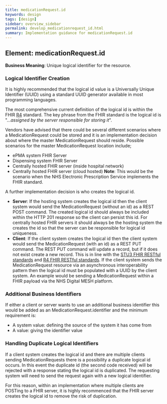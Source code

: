 ```yaml
---
title: medicationRequest.id
keywords: design
tags: [design]
sidebar: overview_sidebar
permalink: develop_medicationrequest_id.html
summary: Implementation guidance for medicationRequest.id
---
```


## Element: medicationRequest.id

**Business Meaning**: Unique logical identifier for the resource.

### Logical Identifier Creation

It is highly recommended that the logical id value is a Universally Unique Identifier (UUID) using a standard UUID generator available in most programming languages.

The most comprehensive current definition of the logical id is within the FHIR [R4](https://hl7.org/fhir/R4/resource.html#Resource) standard. The key phrase from the FHIR standard is the logical id is "...*assigned by the server responsible for storing it*".

Vendors have advised that there could be several different scenarios where a MedicationRequest could be stored and it is an implementation decision about where the master MedicationRequest should reside. Possible scenarios for the master MedicationRequest location include;
-   ePMA system FHIR Server
-   Dispensing system FHIR Server
-   Centrally hosted FHIR server (inside hospital network)
-   Centrally hosted FHIR server (cloud hosted) **Note**: This would be the scenario when the NHS Electronic Prescription Service implements the FHIR standard.

A further implementation decision is who creates the logical id.
-   **Server**:  If the hosting system creates the logical id then the client system would send the MedicationRequest (without an id) as a REST POST command. The created logical id should always be included within the HTTP 201 response so the client can persist this id. For centrally hosted FHIR servers it should always be the hosting system the creates the id so that the server can be responsible for logical id uniqueness.
-   **Client**:  If the client system creates the logical id then the client system would send the MedicationRequest (with an id) as a REST PUT command. The REST PUT command will update a record, but if it does not exist create a new record. This is in line with the [STU3 FHIR RESTful standards](http://hl7.org/fhir/STU3/http.html#update) and [R4 FHIR RESTful standards](https://hl7.org/fhir/R4/http.html). If the client system sends the MedicationRequest resource via an asynchronous interoperability pattern then the logical id must be populated with a UUID by the client system. An example would be sending a MedicationRequest within a FHIR payload via the NHS Digital MESH platform.

### Additional Business Identifiers
If either a client or server wants to use an additional business identifier this would be added as an MedicationRequest.identifier and the minimum requirement is:
-   A system value: defining the source of the system it has come from
-   A value: giving the identifier value

### Handling Duplicate Logical Identifiers

If a client system creates the logical id and there are multiple clients sending MedicationRequests there is a possibility a duplicate logical id occurs. In this event the duplicate id (the second code received) will be rejected with a response stating the logical id is duplicated. The requesting system will need to send the request again with a new logical identifier.

For this reason, within an implementation where multiple clients are POSTing to a FHIR server, it is highly recommenced that the FHIR server creates the logical id to remove the risk of duplication.

